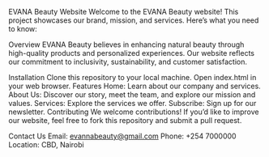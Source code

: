 EVANA Beauty Website
Welcome to the EVANA Beauty website! This project showcases our brand, mission, and services. Here’s what you need to know:

Overview
EVANA Beauty believes in enhancing natural beauty through high-quality products and personalized experiences. Our website reflects our commitment to inclusivity, sustainability, and customer satisfaction.

Installation
Clone this repository to your local machine.
Open index.html in your web browser.
Features
Home: Learn about our company and services.
About Us: Discover our story, meet the team, and explore our mission and values.
Services: Explore the services we offer.
Subscribe: Sign up for our newsletter.
Contributing
We welcome contributions! If you’d like to improve our website, feel free to fork this repository and submit a pull request.

Contact Us
Email: evannabeauty@gmail.com
Phone: +254 7000000
Location: CBD, Nairobi